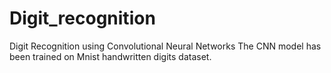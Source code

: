 # Digit_recognition
Digit Recognition using Convolutional Neural Networks
The CNN model has been trained on Mnist handwritten digits dataset. 
